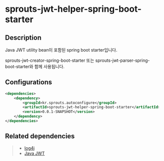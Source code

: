 # sprouts-jwt-helper-spring-boot-starter

## Description
Java JWT utility bean이 포함된 spring boot starter입니다.

sprouts-jwt-creator-spring-boot-starter 또는 sprouts-jwt-parser-spring-boot-starter와 함께 사용됩니다.

## Configurations
```xml
<dependencies>
    <dependency>
        <groupId>kr.sprouts.autoconfigure</groupId>
        <artifactId>sprouts-jwt-helper-spring-boot-starter</artifactId>
        <version>0.0.1-SNAPSHOT</version>
    </dependency>
</dependencies>
```

## Related dependencies
> * [log4j](https://logging.apache.org/log4j/2.x/)
> * [Java JWT](https://github.com/jwtk/jjwt)